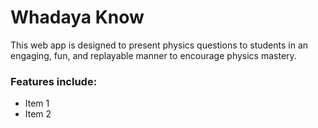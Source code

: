 # Whadaya Know
This web app is designed to present physics questions to students in an engaging, fun, and replayable manner to encourage physics mastery.

### Features include:
* Item 1
* Item 2
